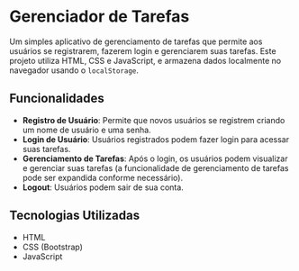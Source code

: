 # Gerenciador de Tarefas

Um simples aplicativo de gerenciamento de tarefas que permite aos usuários se registrarem, fazerem login e gerenciarem suas tarefas. Este projeto utiliza HTML, CSS e JavaScript, e armazena dados localmente no navegador usando o `localStorage`.

## Funcionalidades

- **Registro de Usuário**: Permite que novos usuários se registrem criando um nome de usuário e uma senha.
- **Login de Usuário**: Usuários registrados podem fazer login para acessar suas tarefas.
- **Gerenciamento de Tarefas**: Após o login, os usuários podem visualizar e gerenciar suas tarefas (a funcionalidade de gerenciamento de tarefas pode ser expandida conforme necessário).
- **Logout**: Usuários podem sair de sua conta.

## Tecnologias Utilizadas

- HTML
- CSS (Bootstrap)
- JavaScript
